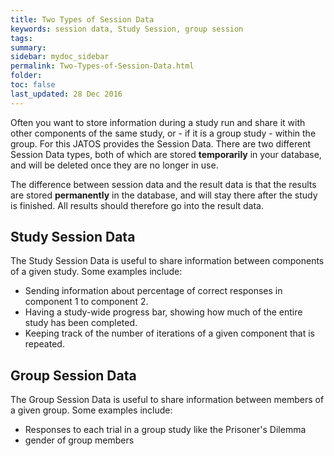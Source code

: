 ```yaml
---
title: Two Types of Session Data
keywords: session data, Study Session, group session
tags:
summary:
sidebar: mydoc_sidebar
permalink: Two-Types-of-Session-Data.html
folder:
toc: false
last_updated: 28 Dec 2016
---
```


Often you want to store information during a study run and share it with other components of the same study, or - if it is a group study - within the group. For this JATOS provides the Session Data. There are two different Session Data types, both of which are stored **temporarily** in your database, and will be deleted once they are no longer in use.

The difference between session data and the result data is that the results are stored **permanently** in the database, and will stay there after the study is finished. All results should therefore go into the result data. 

## Study Session Data

The Study Session Data is useful to share information between components of a given study. Some examples include: 

* Sending information about percentage of correct responses in component 1 to component 2.
* Having a study-wide progress bar, showing how much of the entire study has been completed.
* Keeping track of the number of iterations of a given component that is repeated.

## Group Session Data

The Group Session Data is useful to share information between members of a given group. Some examples include:

* Responses to each trial in a group study like the Prisoner's Dilemma
* gender of group members 
